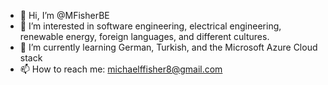 - 👋 Hi, I’m @MFisherBE
- 👀 I’m interested in software engineering, electrical engineering, renewable energy, foreign languages, and different cultures.
- 🌱 I’m currently learning German, Turkish, and the Microsoft Azure Cloud stack
- 📫 How to reach me: michaelffisher8@gmail.com

<!---
MFisherBE/MFisherBE is a ✨ special ✨ repository because its `README.md` (this file) appears on your GitHub profile.
You can click the Preview link to take a look at your changes.
--->
